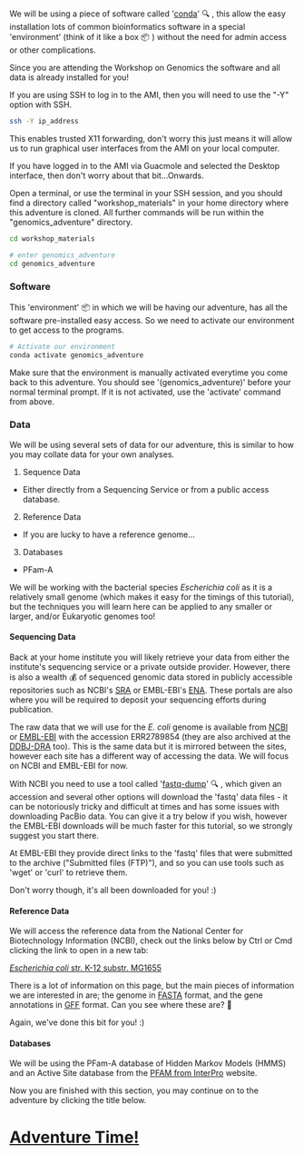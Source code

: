 We will be using a piece of software called '[conda](https://docs.conda.io/en/latest/)' :mag: , this allow the easy installation lots of common bioinformatics software in a special 'environment' (think of it like a box :package: ) without the need for admin access or other complications.

Since you are attending the Workshop on Genomics the software and all data is already installed for you!

If you are using SSH to log in to the AMI, then you will need to use the "-Y" option with SSH.
```bash
ssh -Y ip_address
```
This enables trusted X11 forwarding, don't worry this just means it will allow us to run graphical user interfaces from the AMI on your local computer.

If you have logged in to the AMI via Guacmole and selected the Desktop interface, then don't worry about that bit...Onwards.

Open a terminal, or use the terminal in your SSH session, and you should find a directory called "workshop_materials" in your home directory where this adventure is cloned. All further commands will be run within the "genomics_adventure" directory.
```bash
cd workshop_materials

# enter genomics_adventure
cd genomics_adventure
```

### Software
This 'environment' :package: in which we will be having our adventure, has all the software pre-installed easy access. So we need to activate our environment to get access to the programs.

```bash
# Activate our environment
conda activate genomics_adventure
```

Make sure that the environment is manually activated everytime you come back to this adventure. You should see '(genomics_adventure)' before your normal terminal prompt. If it is not activated, use the 'activate' command from above.

### Data
We will be using several sets of data for our adventure, this is similar to how you may collate data for your own analyses.
 1) Sequence Data
  * Either directly from a Sequencing Service or from a public access database.
 2) Reference Data
  * If you are lucky to have a reference genome...
 3) Databases
  * PFam-A

We will be working with the bacterial species *Escherichia coli* as it is a relatively small genome (which makes it easy for the timings of this tutorial), but the techniques you will learn here can be applied to any smaller or larger, and/or Eukaryotic genomes too!

#### Sequencing Data
Back at your home institute you will likely retrieve your data from either the institute's sequencing service or a private outside provider. However, there is also a wealth :moneybag: of sequenced genomic data stored in publicly accessible repositories such as NCBI's [SRA](https://www.ncbi.nlm.nih.gov/sra) or EMBL-EBI's [ENA](https://www.ebi.ac.uk/ena). These portals are also where you will be required to deposit your sequencing efforts during publication.

The raw data that we will use for the *E. coli* genome is available from [NCBI](https://trace.ncbi.nlm.nih.gov/Traces/sra/?run=ERR2789854) or [EMBL-EBI](https://www.ebi.ac.uk/ena/data/view/ERR2789854) with the accession ERR2789854 (they are also archived at the [DDBJ-DRA](https://www.ddbj.nig.ac.jp/dra/index-e.html) too). This is the same data but it is mirrored between the sites, however each site has a different way of accessing the data. We will focus on NCBI and EMBL-EBI for now.

With NCBI you need to use a tool called '[fastq-dump](https://ncbi.github.io/sra-tools/fastq-dump.html)' :mag: , which given an accession and several other options will download the 'fastq' data files - it can be notoriously tricky and difficult at times and has some issues with downloading PacBio data. You can give it a try below if you wish, however the EMBL-EBI downloads will be much faster for this tutorial, so we strongly suggest you start there.

At EMBL-EBI they provide direct links to the 'fastq' files that were submitted to the archive ("Submitted files (FTP)"), and so you can use tools such as 'wget' or 'curl' to retrieve them.

Don't worry though, it's all been downloaded for you! :) 

#### Reference Data
We will access the reference data from the National Center for Biotechnology Information (NCBI), check out the links below by Ctrl or Cmd clicking the link to open in a new tab:

[*Escherichia coli* str. K-12 substr. MG1655](https://www.ncbi.nlm.nih.gov/genome/167?genome_assembly_id=161521)

There is a lot of information on this page, but the main pieces of information we are interested in are; the genome in [FASTA](https://en.wikipedia.org/wiki/FASTA_format) format, and the gene annotations in [GFF](https://en.wikipedia.org/wiki/General_feature_format) format. Can you see where these are? :eyes:

Again, we've done this bit for you! :) 

#### Databases
We will be using the PFam-A database of Hidden Markov Models (HMMS) and an Active Site database from the [PFAM from InterPro](https://www.ebi.ac.uk/interpro/) website.

Now you are finished with this section, you may continue on to the adventure by clicking the title below.

# [Adventure Time!](https://github.com/guyleonard/genomics_adventure/blob/release/chapter_2/task_1.md)

